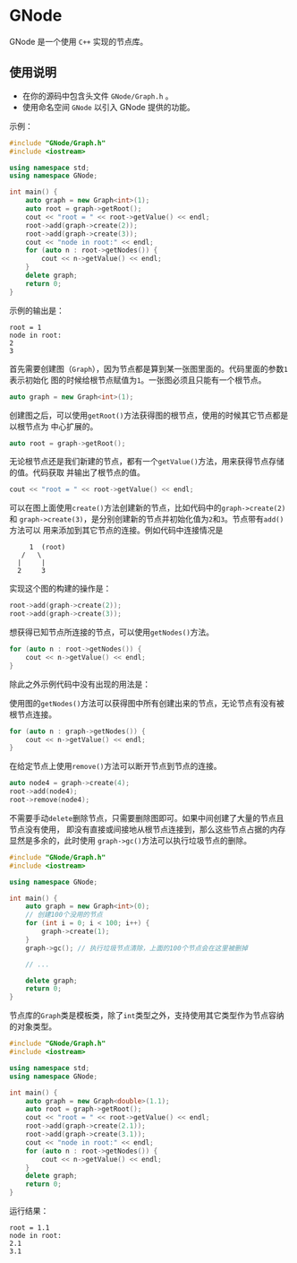 # GNode

GNode 是一个使用 `C++` 实现的节点库。

## 使用说明

- 在你的源码中包含头文件 `GNode/Graph.h` 。
- 使用命名空间 `GNode` 以引入 GNode 提供的功能。

示例：

```C++
#include "GNode/Graph.h"
#include <iostream>

using namespace std;
using namespace GNode;

int main() {
    auto graph = new Graph<int>(1);
    auto root = graph->getRoot();
    cout << "root = " << root->getValue() << endl;
    root->add(graph->create(2));
    root->add(graph->create(3));
    cout << "node in root:" << endl;
    for (auto n : root->getNodes()) {
        cout << n->getValue() << endl;
    }
    delete graph;
    return 0;
}
```

示例的输出是：

    root = 1
    node in root:
    2
    3

首先需要创建图（`Graph`），因为节点都是算到某一张图里面的。代码里面的参数`1`表示初始化
图的时候给根节点赋值为`1`。一张图必须且只能有一个根节点。

```C++
auto graph = new Graph<int>(1);
```

创建图之后，可以使用`getRoot()`方法获得图的根节点，使用的时候其它节点都是以根节点为
中心扩展的。

```C++
auto root = graph->getRoot();
```

无论根节点还是我们新建的节点，都有一个`getValue()`方法，用来获得节点存储的值。代码获取
并输出了根节点的值。

```C++
cout << "root = " << root->getValue() << endl;
```

可以在图上面使用`create()`方法创建新的节点，比如代码中的`graph->create(2)`和
`graph->create(3)`，是分别创建新的节点并初始化值为`2`和`3`。节点带有`add()`方法可以
用来添加到其它节点的连接。例如代码中连接情况是

         1  (root)
       /   \
      |     |
      2     3

实现这个图的构建的操作是：

```C++
root->add(graph->create(2));
root->add(graph->create(3));
```

想获得已知节点所连接的节点，可以使用`getNodes()`方法。

```C++
for (auto n : root->getNodes()) {
    cout << n->getValue() << endl;
}
```

除此之外示例代码中没有出现的用法是：

使用图的`getNodes()`方法可以获得图中所有创建出来的节点，无论节点有没有被根节点连接。

```C++
for (auto n : graph->getNodes()) {
    cout << n->getValue() << endl;
}
```

在给定节点上使用`remove()`方法可以断开节点到节点的连接。

```C++
auto node4 = graph->create(4);
root->add(node4);
root->remove(node4);
```

不需要手动`delete`删除节点，只需要删除图即可。如果中间创建了大量的节点且节点没有使用，
即没有直接或间接地从根节点连接到，那么这些节点占据的内存显然是多余的，此时使用
`graph->gc()`方法可以执行垃圾节点的删除。

```C++
#include "GNode/Graph.h"
#include <iostream>

using namespace GNode;

int main() {
    auto graph = new Graph<int>(0);
    // 创建100个没用的节点
    for (int i = 0; i < 100; i++) {
        graph->create(1);
    }
    graph->gc(); // 执行垃圾节点清除，上面的100个节点会在这里被删掉

    // ...

    delete graph;
    return 0;
}
```

节点库的`Graph`类是模板类，除了`int`类型之外，支持使用其它类型作为节点容纳的对象类型。

```C++
#include "GNode/Graph.h"
#include <iostream>

using namespace std;
using namespace GNode;

int main() {
    auto graph = new Graph<double>(1.1);
    auto root = graph->getRoot();
    cout << "root = " << root->getValue() << endl;
    root->add(graph->create(2.1));
    root->add(graph->create(3.1));
    cout << "node in root:" << endl;
    for (auto n : root->getNodes()) {
        cout << n->getValue() << endl;
    }
    delete graph;
    return 0;
}
```

运行结果：

    root = 1.1
    node in root:
    2.1
    3.1
